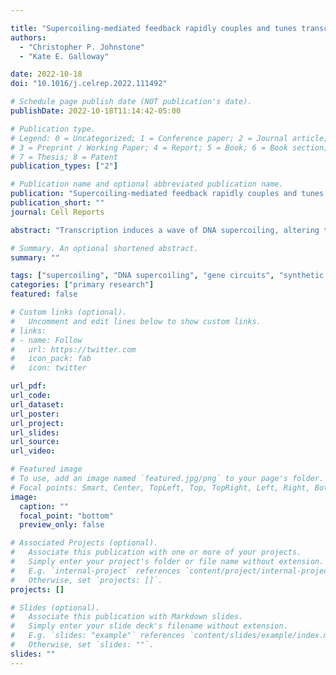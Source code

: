```yaml
---

title: "Supercoiling-mediated feedback rapidly couples and tunes transcription"
authors:
  - "Christopher P. Johnstone"
  - "Kate E. Galloway"

date: 2022-10-18
doi: "10.1016/j.celrep.2022.111492"

# Schedule page publish date (NOT publication's date).
publishDate: 2022-10-18T11:14:42-05:00

# Publication type.
# Legend: 0 = Uncategorized; 1 = Conference paper; 2 = Journal article;
# 3 = Preprint / Working Paper; 4 = Report; 5 = Book; 6 = Book section;
# 7 = Thesis; 8 = Patent
publication_types: ["2"]

# Publication name and optional abbreviated publication name.
publication: "Supercoiling-mediated feedback rapidly couples and tunes transcription"
publication_short: ""
journal: Cell Reports

abstract: "Transcription induces a wave of DNA supercoiling, altering the binding affinity of RNA polymerases and reshaping the biochemical landscape of gene regulation. As supercoiling rapidly diffuses, transcription dynamically reshapes the regulation of proximal genes, forming a complex feedback loop. However, a theoretical framework is needed to integrate biophysical regulation with biochemical transcriptional regulation. To investigate the role of supercoiling-mediated feedback within multi-gene systems, we model transcriptional regulation under the influence of supercoiling-mediated polymerase dynamics, allowing us to identify patterns of expression that result from physical inter-gene coupling. We find that gene syntax—the relative ordering and orientation of genes—defines the expression profiles, variance, burst dynamics, and intergene correlation of two-gene systems. Furthermore, supercoiling can enhance or weaken biochemical regulation. Our results suggest that supercoiling couples behavior between neighboring genes, providing a regulatory mechanism that tunes transcriptional variance in engineered gene networks and explains the behavior of co-localized native circuits."

# Summary. An optional shortened abstract.
summary: ""

tags: ["supercoiling", "DNA supercoiling", "gene circuits", "synthetic biology", "stochastic simulations", "transcriptional dynamics", "noise", "gene expression", "transcriptional bursting"]
categories: ["primary research"]
featured: false

# Custom links (optional).
#   Uncomment and edit lines below to show custom links.
# links:
# - name: Follow
#   url: https://twitter.com
#   icon_pack: fab
#   icon: twitter

url_pdf:
url_code:
url_dataset:
url_poster:
url_project:
url_slides:
url_source:
url_video:

# Featured image
# To use, add an image named `featured.jpg/png` to your page's folder. 
# Focal points: Smart, Center, TopLeft, Top, TopRight, Left, Right, BottomLeft, Bottom, BottomRight.
image:
  caption: ""
  focal_point: "bottom"
  preview_only: false

# Associated Projects (optional).
#   Associate this publication with one or more of your projects.
#   Simply enter your project's folder or file name without extension.
#   E.g. `internal-project` references `content/project/internal-project/index.md`.
#   Otherwise, set `projects: []`.
projects: []

# Slides (optional).
#   Associate this publication with Markdown slides.
#   Simply enter your slide deck's filename without extension.
#   E.g. `slides: "example"` references `content/slides/example/index.md`.
#   Otherwise, set `slides: ""`.
slides: ""
---
```

